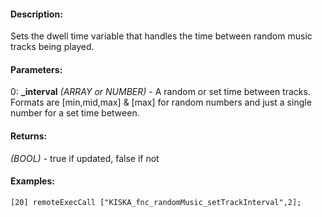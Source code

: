 #### Description:
Sets the dwell time variable that handles the time between random music tracks being played.

#### Parameters:
0: **_interval** *(ARRAY or NUMBER)* - A random or set time between tracks.Formats are [min,mid,max] & [max] for random numbers and just a single number for a set time between.

#### Returns:
*(BOOL)* - true if updated, false if not

#### Examples:
```sqf
[20] remoteExecCall ["KISKA_fnc_randomMusic_setTrackInterval",2];
```

